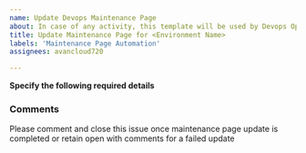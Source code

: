 ```yaml
---
name: Update Devops Maintenance Page
about: In case of any activity, this template will be used by Devops Operations team to update the maintenance page
title: Update Maintenance Page for <Environment Name>
labels: 'Maintenance Page Automation'
assignees: avancloud720

---
```


**Specify the following required details**
<!--- Specify the environment name --->

### Comments
<!--- DEVOPS modification ONLY --->
Please comment and close this issue once maintenance page update is completed or retain open with comments for a failed update
